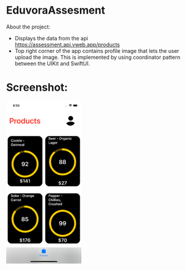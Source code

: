 # EduvoraAssesment

About the project:
- Displays the data from the api https://assessment.api.vweb.app/products 
- Top right corner of the app contains profile image that lets the user upload the image. This is implemented by using coordinator pattern between the UIKit and SwiftUI. 

# Screenshot:

<img width="203" align="center" alt="Product screen" src="https://github.com/shilpeegupta14/images/blob/main/Simulator%20Screen%20Shot%20-%20iPhone%2013%20-%202022-09-07%20at%2020.55.09.png">
